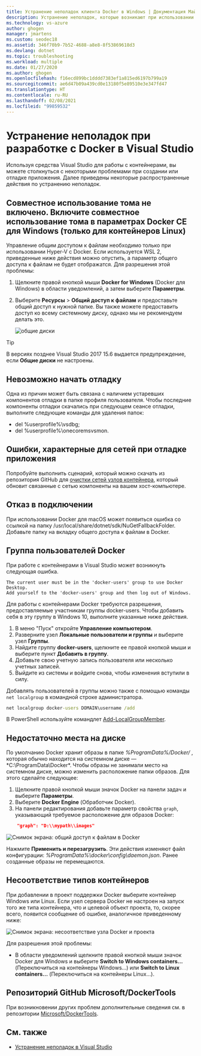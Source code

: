 ```yaml
---
title: Устранение неполадок клиента Docker в Windows | Документация Майкрософт
description: Устранение неполадок, которые возникают при использовании Visual Studio для создания и развертывания веб-приложений в Docker в Windows с помощью Visual Studio.
ms.technology: vs-azure
author: ghogen
manager: jmartens
ms.custom: seodec18
ms.assetid: 346f70b9-7b52-4688-a8e8-8f53869618d3
ms.devlang: dotnet
ms.topic: troubleshooting
ms.workload: multiple
ms.date: 01/27/2020
ms.author: ghogen
ms.openlocfilehash: f16ecd899bc1dddd7383ef1a815ed6197b799a19
ms.sourcegitcommit: ae6d47b09a439cd0e13180f5e89510e3e347fd47
ms.translationtype: HT
ms.contentlocale: ru-RU
ms.lasthandoff: 02/08/2021
ms.locfileid: "99859532"
---
```

# <a name="troubleshoot-visual-studio-development-with-docker"></a>Устранение неполадок при разработке с Docker в Visual Studio

Используя средства Visual Studio для работы с контейнерами, вы можете столкнуться с некоторыми проблемами при создании или отладке приложения. Далее приведены некоторые распространенные действия по устранению неполадок.

## <a name="volume-sharing-is-not-enabled-enable-volume-sharing-in-the-docker-ce-for-windows-settings--linux-containers-only"></a>Совместное использование тома не включено. Включите совместное использование тома в параметрах Docker CE для Windows (только для контейнеров Linux)

Управление общим доступом к файлам необходимо только при использовании Hyper-V с Docker. Если используется WSL 2, приведенные ниже действия можно опустить, а параметр общего доступа к файлам не будет отображатся. Для разрешения этой проблемы:

1. Щелкните правой кнопкой мыши **Docker for Windows** (Docker для Windows) в области уведомлений, а затем выберите **Параметры**.
1. Выберите **Ресурсы** > **Общий доступ к файлам** и предоставьте общий доступ к нужной папке. Вы также можете предоставить доступ ко всему системному диску, однако мы не рекомендуем делать это.

    ![общие диски](media/troubleshooting-docker-errors/docker-settings-image.png)

> [!TIP]
> В версиях позднее Visual Studio 2017 15.6 выдается предупреждение, если **Общие диски** не настроены.

## <a name="unable-to-start-debugging"></a>Невозможно начать отладку

Одна из причин может быть связана с наличием устаревших компонентов отладки в папке профиля пользователя. Чтобы последние компоненты отладки скачались при следующем сеансе отладки, выполните следующие команды для удаления папок:

- del %userprofile%\vsdbg;
- del %userprofile%\onecoremsvsmon.

## <a name="errors-specific-to-networking-when-debugging-your-application"></a>Ошибки, характерные для сетей при отладке приложения

Попробуйте выполнить сценарий, который можно скачать из репозитория GitHub для [очистки сетей узлов контейнера](https://github.com/MicrosoftDocs/Virtualization-Documentation/tree/master/windows-server-container-tools/CleanupContainerHostNetworking), который обновит связанные с сетью компоненты на вашем хост-компьютере.

## <a name="mounts-denied"></a>Отказ в подключении

При использовании Docker для macOS может появиться ошибка со ссылкой на папку /usr/local/share/dotnet/sdk/NuGetFallbackFolder. Добавьте папку на вкладку общего доступа к файлам в Docker.

## <a name="docker-users-group"></a>Группа пользователей Docker

При работе с контейнерами в Visual Studio может возникнуть следующая ошибка.

```
The current user must be in the 'docker-users' group to use Docker Desktop. 
Add yourself to the 'docker-users' group and then log out of Windows.
```

Для работы с контейнерами Docker требуются разрешения, предоставляемые участникам группы docker-users.  Чтобы добавить себя в эту группу в Windows 10, выполните указанные ниже действия.

1. В меню "Пуск" откройте **Управление компьютером**.
1. Разверните узел **Локальные пользователи и группы** и выберите узел **Группы**.
1. Найдите группу **docker-users**, щелкните ее правой кнопкой мыши и выберите пункт **Добавить в группу**.
1. Добавьте свою учетную запись пользователя или несколько учетных записей.
1. Выйдите из системы и войдите снова, чтобы изменения вступили в силу.

Добавлять пользователей в группы можно также с помощью команды `net localgroup` в командной строке администратора.

```cmd
net localgroup docker-users DOMAIN\username /add
```

В PowerShell используйте командлет [Add-LocalGroupMember](/powershell/module/microsoft.powershell.localaccounts/add-localgroupmember).

## <a name="low-disk-space"></a>Недостаточно места на диске

По умолчанию Docker хранит образы в папке *%ProgramData%/Docker/* , которая обычно находится на системном диске — *C:\ProgramData\Docker\*. Чтобы образы не занимали место на системном диске, можно изменить расположение папки образов. Для этого сделайте следующее:

 1. Щелкните правой кнопкой мыши значок Docker на панели задач и выберите **Параметры**.
 1. Выберите **Docker Engine** (Обработчик Docker). 
 1. На панели редактирования добавьте параметр свойства `graph`, указывающий требуемое расположение для образов Docker:

```json
    "graph": "D:\\mypath\\images"
```

![Снимок экрана: общий доступ к файлам в Docker](media/troubleshooting-docker-errors/docker-daemon-settings.png)

Нажмите **Применить и перезагрузить**. Эти действия изменяют файл конфигурации: *%ProgramData%\docker\config\daemon.json*. Ранее созданные образы не перемещаются.

## <a name="container-type-mismatch"></a>Несоответствие типов контейнеров

При добавлении в проект поддержки Docker выберите контейнер Windows или Linux. Если узел сервера Docker не настроен на запуск того же типа контейнера, что и целевой объект проекта, то, скорее всего, появится сообщение об ошибке, аналогичное приведенному ниже:

![Снимок экрана: несоответствие узла Docker и проекта](media/troubleshooting-docker-errors/docker-host-config-change-linux-to-windows.png)

Для разрешения этой проблемы:

- В области уведомлений щелкните правой кнопкой мыши значок Docker для Windows и выберите **Switch to Windows containers...** (Переключиться на контейнеры Windows...) или **Switch to Linux containers...** (Переключиться на контейнеры Linux...).

## <a name="microsoftdockertools-github-repo"></a>Репозиторий GitHub Microsoft/DockerTools

При возникновении других проблем дополнительные сведения см. в репозитории [Microsoft/DockerTools](https://github.com/microsoft/dockertools/issues).

## <a name="see-also"></a>См. также

- [Устранение неполадок в Visual Studio](/troubleshoot/visualstudio/welcome-visual-studio/)
